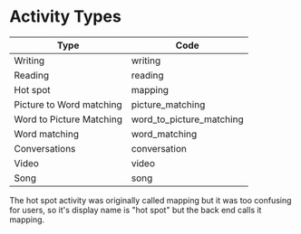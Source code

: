 # Activity Types


Type | Code 
-----|----- 
Writing | writing 
Reading | reading 
Hot spot |mapping 
Picture to Word matching | picture_matching  
Word to Picture Matching | word_to_picture_matching 
Word matching | word_matching   
Conversations | conversation  
Video | video  
Song | song  


<aside class="notice">
The hot spot activity was originally called mapping but it was too confusing for users, so it's display name is "hot spot" but the back end calls it mapping.
</aside>
